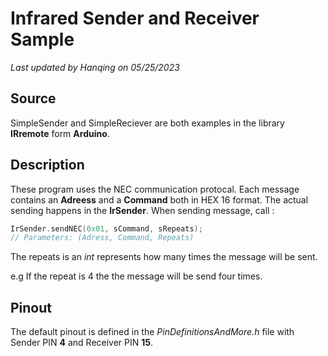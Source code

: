 # Infrared Sender and Receiver Sample

*Last updated by Hanqing on 05/25/2023*

## Source

SimpleSender and SimpleReciever are both examples in the library **IRremote** form **Arduino**.

## Description

These program uses the NEC communication protocal. Each message contains an **Adreess** and a **Command** both in HEX 16 format. The actual sending happens in the **IrSender**. When sending message, call :

```c
IrSender.sendNEC(0x01, sCommand, sRepeats);
// Parameters: (Adress, Command, Repeats)
```

The repeats is an *int* represents how many times the message will be sent. 

e.g If the repeat is 4 the the message will be send four times.

## Pinout

The default pinout is defined in the *PinDefinitionsAndMore.h* file with Sender PIN **4** and Receiver PIN **15**.